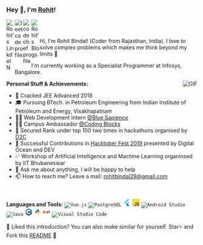 ### Hey 👋, I'm [Rohit](https://www.youtube.com/watch?v=yzdJslToeOU&t=24s)!

<a href="https://www.linkedin.com/in/rohit-bindal-251445197/">
  <img align="left" alt="Rohit's LinkdeIN" width="22px" src="https://cdn.jsdelivr.net/npm/simple-icons@v3/icons/linkedin.svg" title="LinkedIn" />
</a>
<a href="https://leetcode.com/rohitbindal29/">
  <img align="left" alt="leetcode profile" width="22px" src="https://cdn.jsdelivr.net/npm/simple-icons@v3/icons/leetcode.svg" title="LeetCode" />
</a>
<a href="https://www.codechef.com/users/code_bindal">
  <img align="left" alt="codechef profile" width="22px" src="https://cdn.jsdelivr.net/npm/simple-icons@v3/icons/codechef.svg" title="CodeChef" />
</a>
<a href="https://medium.com/@rohit_bindal">
  <img align="left" alt="Rohit's Blogs" width="22px" src="https://cdn.jsdelivr.net/npm/simple-icons@v3/icons/medium.svg" title="Medium" />
</a>
<br />
<br />

Hi, I'm Rohit Bindal! (Coder from Rajasthan, India). I love to solve complex problems which makes me think beyond my limits 🧠

I'm currently working as a Specialist Programmer at Infosys, Bangalore.

<img align="right" alt="GIF" src="https://media.giphy.com/media/CTX0ivSQbI78A/source.gif" />

**Personal Stuff & Achievements:**

- 🥇 Cracked JEE Advanced 2018
- 🎓 Pursuing BTech. in Petroleum Engineering from Indian Institute of Petroleum and Energy, Visakhapatnam
- 👨‍💻 Web Development Intern [@Blue Sapience](https://bluesapience.com/)
- 👨‍🏫 Campus Ambassador [@Coding Blocks](https://codingblocks.com/)
- 🥇 Secured Rank under top 100 two times in hackathons organised by [D2C](https://dare2compete.com/)
- 🤝 Successful Contributions in [Hacktober Fest 2019](https://hacktoberfest.digitalocean.com/) presented by Digital Ocean and DEV
- ✅ Workshop of Artificial Intelligence and Machine Learning organinsed by IIT Bhubaneswar
- 💬 Ask me about anything, I will be happy to help
- 📫 How to reach me? Leave a mail: rohitbindal29@gmail.com

&nbsp;

**Languages and Tools:**
<code><img height="20" src="https://cdn.iconscout.com/icon/free/png-512/vue-282497.png" title="Vue.js"></code>
<code><img height="20" src="https://cdn.iconscout.com/icon/free/png-512/postgresql-226047.png" title="PostgreSQL"></code>
<code><img height="20" src="https://raw.githubusercontent.com/github/explore/80688e429a7d4ef2fca1e82350fe8e3517d3494d/topics/flutter/flutter.png" title="Flutter"></code>
<code><img height="20" src="https://raw.githubusercontent.com/github/explore/80688e429a7d4ef2fca1e82350fe8e3517d3494d/topics/javascript/javascript.png" title="Javascript"></code>
<code><img height="20" src="https://upload.wikimedia.org/wikipedia/commons/thumb/3/34/Android_Studio_icon.svg/1200px-Android_Studio_icon.svg.png" title="Android Studio"></code>
<code><img height="20" src="https://cdn.iconscout.com/icon/free/png-512/java-43-569305.png" title="Java"></code>
<code><img height="20" src="https://raw.githubusercontent.com/github/explore/80688e429a7d4ef2fca1e82350fe8e3517d3494d/topics/cpp/cpp.png" title="C++"></code>
<code><img height="20" src="https://raw.githubusercontent.com/github/explore/80688e429a7d4ef2fca1e82350fe8e3517d3494d/topics/python/python.png" title="Python"></code>
<code><img height="20" src="https://raw.githubusercontent.com/github/explore/80688e429a7d4ef2fca1e82350fe8e3517d3494d/topics/git/git.png" title="Git"></code>
<code><img height="20" src="https://upload.wikimedia.org/wikipedia/commons/thumb/9/9a/Visual_Studio_Code_1.35_icon.svg/1200px-Visual_Studio_Code_1.35_icon.svg.png" title="Visual Studio Code"></code>


:pushpin: Liked this introduction? You can also make similar for yourself. Star⭐ and Fork this [README](https://github.com/rohit-bindal/rohit-bindal) :pencil:


